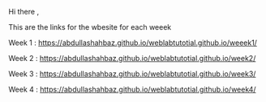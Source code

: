 Hi there , 

This are the links for the wbesite for  each weeek 

Week 1 : https://abdullashahbaz.github.io/weblabtutotial.github.io/weeek1/

Week 2 : https://abdullashahbaz.github.io/weblabtutotial.github.io/week2/

Week 3 : https://abdullashahbaz.github.io/weblabtutotial.github.io/week3/

Week 4 : https://abdullashahbaz.github.io/weblabtutotial.github.io/week4/
